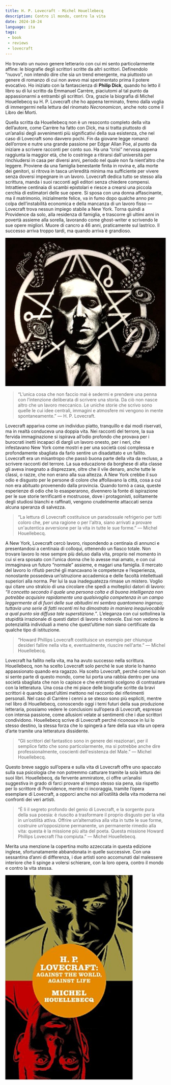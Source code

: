 ```yaml
---
title: H. P. Lovecraft - Michel Houellebecq
description: Contro il mondo, contro la vita
date: 2024-10-24
language: ita
tags:
 - book
 - reviews
 - lovecraft
---
```


Ho trovato un nuovo genere letterario con cui mi sento particolarmente affine: le biografie degli scrittori scritte da altri scrittori. Definendolo “nuovo”, non intendo dire che sia un trend emergente, ma piuttosto un genere di romanzo di cui non avevo mai sperimentato prima il potere evocativo. Ho iniziato con la fantascienza di **Philip Dick**, quando ho letto il libro su di lui scritto da Emmanuel Carrère, piaciutomi al tal punto da appassionarmi a entrambi gli scrittori. Ora, grazie la biografia di Michel Houellebecq su H. P. Lovecraft che ho appena terminato, fremo dalla voglia di immergermi nella lettura del rinomato *Necronomicon*, anche noto come il Libro dei Morti.

Quella scritta da Houellebecq non è un resoconto completo della vita dell’autore, come Carrère ha fatto con Dick, ma si tratta piuttosto di un’analisi degli avvenimenti più significativi della sua esistenza, che nel caso di Lovecraft sono davvero pochi. Fin da giovane legge romanzi dell’orrore e nutre una grande passione per Edgar Allan Poe, al punto da iniziare a scrivere racconti per conto suo. Ha una “crisi” nervosa appena raggiunta la maggior età, che lo costringe a ritirarsi dall'università per rinchiudersi in casa per diversi anni, periodo nel quale non fa nient’altro che leggere. Proviene da una famiglia benestante finita in rovina e, alla morte dei genitori, si ritrova in tasca un’eredità minima ma sufficiente per vivere senza doversi impegnare in un lavoro. Lovecraft dedica tutto se stesso alla scrittura, manda i suoi racconti agli editori senza chiedere compensi. Intrattiene centinaia di scambi epistolari e riesce a crearsi una piccola cerchia di estimatori delle sue opere. Si sposa con una donna affascinante, ma il matrimonio, inizialmente felice, va in fumo dopo qualche anno per colpa dell’instabilità economica e della mancanza di un lavoro fisso — Lovecraft trova nessun impiego stabile a New York. Torna quindi a Providence da solo, alla residenza di famiglia, e trascorre gli ultimi anni in povertà assieme alla sorella, lavorando come ghost-writer e scrivendo le sue opere migliori. Muore di cancro a 46 anni, praticamente sul lastrico. Il successo arriva troppo tardi, ma quando arriva è grandioso.


![H. P. Lovecraft](/assets/img/lovecraft.jpeg "H. P. Lovecraft")

> “L’unica cosa che non faccio mai è sedermi e prendere una penna con l’intenzione deliberata di scrivere una storia. Da ciò non nasce altro che un lavoro meccanico. Le uniche storie che scrivo sono quelle le cui idee centrali, immagini e atmosfere mi vengono in mente spontaneamente.” — H. P. Lovecraft. 

Lovecraft appariva come un individuo piatto, tranquillo e dai modi riservati, ma in realtà conduceva una doppia vita. Nei racconti del terrore, la sua fervida immaginazione si ispirava all’odio profondo che provava per i burocrati inetti incapaci di dargli un lavoro onesto, per i neri, che infestavano New York come mostri e per una società così complessa e profondamente sbagliata da farlo sentire un disadattato e un fallito. Lovecraft era un misantropo che passò buona parte della vita da recluso, a scrivere racconti del terrore.
La sua educazione da borghese di alta classe gli aveva insegnato a disprezzare, oltre che il vile denaro, anche tutte le classi, o razze, che non erano alla sua altezza. A New York crebbe il suo odio e disgusto per le persone di colore che affollavano la città, cosa a cui non era abituato provenendo dalla provincia. Quando tornò a casa, queste esperienze di odio che lo esasperarono, divennero la fonte di ispirazione per le sue storie terrificanti e mostruose, dove i protagonisti, solitamente degli studiosi bianchi e raffinati, vengono crudelmente attaccati senza alcuna speranza di salvezza.

> “La lettura di Lovecraft costituisce un paradossale refrigerio per tutti coloro che, per una ragione o per l'altra, siano arrivati a provare un'autentica avversione per la vita in tutte le sue forme.” — Michel Houellebecq.

A New York, Lovecraft cercò lavoro, rispondendo a centinaia di annunci e presentandosi a centinaia di colloqui, ottenendo un fiasco totale. Non trovare lavoro lo rese sempre più deluso dalla vita, proprio nel momento in cui si era sposato con l’unica donna che lo avesse mai amato, e con cui immaginava un futuro “normale” assieme, e magari una famiglia. Il mercato del lavoro lo rifiutò perché gli mancavano le competenze e l’esperienza, nonostante possedeva un’istruzione accademica e delle facoltà intellettuali superiori alla norma. Per lui la sua inadeguatezza rimase un mistero. Voglio qui citare uno stralcio di una circolare che spedì a molteplici datori di lavoro: *“Il concetto secondo il quale una persona colta e di buona intelligenza non potrebbe acquisire rapidamente una qualsivoglia competenza in un campo leggermente al di fuori delle sue abitudini mi sembra quantomeno ingenuo; tuttavia una serie di fatti recenti mi ha dimostrato in maniera inequivocabile a qual punto sia diffusa tale superstizione.”*. L’eleganza con cui sottolinea la stupidità irrazionale di questi datori di lavoro è notevole. Essi non vedono le potenzialità individuali a meno che quest’ultime non siano certificate da qualche tipo di istituzione.

> “Howard Phillips Lovecraft costituisce un esempio per chiunque desideri fallire nella vita e, eventualmente, riuscire nell'arte.” — Michel Houellebecq. 

Lovecraft ha fallito nella vita, ma ha avuto successo nella scrittura. Houellebecq, non ha scelto Lovecraft solo perché le sue storie lo hanno appassionato quando era ragazzo. Ha scelto Lovecraft, perché come lui non si sente parte di questo mondo, come lui porta una rabbia dentro per una società sbagliata che non lo capisce e che entrambi scelgono di contrastare con la letteratura. Una cosa che mi piace delle biografie scritte da bravi scrittori è quando quest’ultimi mettono nel racconto dei riferimenti personali. Nel caso di Carrère i cenni a se stesso sono più espliciti, mentre nel libro di Houellebecq, conoscendo oggi i temi futuri della sua produzione letteraria, possiamo vedere le conclusioni sull’opera di Lovecraft, espresse con intensa passione, come allusioni velate ai sentimenti che i due scrittori condividono. Houellebecq scrive di Lovecraft perché riconosce in lui lo stesso destino, la stessa forza che lo spingerà a fare della sua vita un opera d’arte tramite una letteratura dissidente.

> “Gli scrittori del fantastico sono in genere dei reazionari, per il semplice fatto che sono particolarmente, ma si potrebbe anche dire professionalmente, coscienti dell'esistenza del Male.” — Michel Houellebecq. 

Questo breve saggio sull’opera e sulla vita di Lovecraft offre uno spaccato sulla sua psicologia che non potremmo catturare tramite la sola lettura dei suoi libri. Houellebecq, da fervente ammiratore, ci offre un’analisi suggestiva in grado di farci provare al tempo stesso sia pena, sia rispetto per lo scrittore di Providence, mentre ci incoraggia, tramite l’opera esemplare di Lovecraft, a opporci anche noi all’ostilità della vita moderna nei confronti dei veri artisti.

> “È lì il segreto profondo del genio di Lovecraft, e la sorgente pura della sua poesia: è riuscito a trasformare il proprio disgusto per la vita in un’ostilità attiva. Offrire un’alternativa alla vita in tutte le sue forme, costruire un’opposizione permanente, un permanente rimedio alla vita: questa è la missione più alta del poeta. Questa missione Howard Phillips Lovecraft l’ha compiuta.” — Michel Houellebecq. 

Merita una menzione la copertina molto azzeccata in questa edizione inglese, sfortunatamente abbandonata in quelle successive. Con una sessantina d’anni di differenza, i due artisti sono accomunati dal malessere interiore che li spinge a volersi schierare, con la loro opera, contro il mondo e contro la vita stessa.

![H. P. Lovecraft book cover](/assets/img/Lovecraft_Against_the_World_Against_Life.png "Lovecraft e Houellebecq, contro il mondo, contro la vita.")

